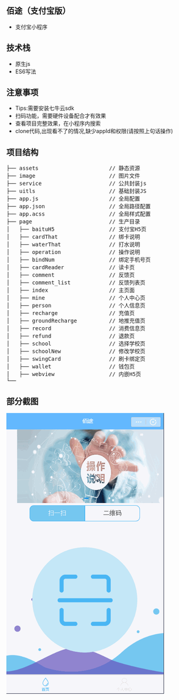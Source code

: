 ﻿## 佰途（支付宝版）

- 支付宝小程序

## 技术栈

- 原生js
- ES6写法


## 注意事项

- Tips:需要安装七牛云sdk
- 扫码功能，需要硬件设备配合才有效果
- 查看项目完整效果，在小程序内搜索
- clone代码,出现看不了的情况,缺少appId和权限(请按照上句话操作)

## 项目结构

<pre>
├── assets                      // 静态资源
├── image                       // 图片文件
├── service                     // 公共封装js
├── uitls                       // 基础封装JS
├── app.js                      // 全局配置
├── app.json                    // 全局路径配置
├── app.acss                    // 全局样式配置
├── page                        // 生产目录
│   ├── baituH5                 // 支付宝H5页
│   ├── cardThat                // 绑卡说明
│   ├── waterThat               // 打水说明
│   ├── operation               // 操作说明 
│   ├── bindNum                 // 绑定手机号页
│   ├── cardReader              // 读卡页
│   ├── comment                 // 反馈页
│   ├── comment_list            // 反馈列表页
│   ├── index                   // 主页面
│   ├── mine                    // 个人中心页
│   ├── person                  // 个人信息页
│   ├── recharge                // 充值页
│   ├── groundRecharge          // 地推充值页
│   ├── record                  // 消费信息页
│   ├── refund                  // 退款页
│   ├── school                  // 选择学校页
│   ├── schoolNew               // 修改学校页
│   ├── swingCard               // 刷卡绑定页
│   ├── wallet                  // 钱包页
│   ├── webview                 // 内嵌H5页
└──
</pre>


## 部分截图

![首页](./image/1.gif)
